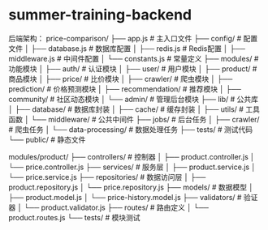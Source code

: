 # summer-training-backend
后端架构：
price-comparison/
├── app.js                  # 主入口文件
├── config/                 # 配置文件
│   ├── database.js         # 数据库配置
│   ├── redis.js            # Redis配置
│   ├── middleware.js       # 中间件配置
│   └── constants.js        # 常量定义
├── modules/                # 功能模块
│   ├── auth/               # 认证模块
│   ├── user/               # 用户模块
│   ├── product/            # 商品模块
│   ├── price/              # 比价模块
│   ├── crawler/            # 爬虫模块
│   ├── prediction/         # 价格预测模块
│   ├── recommendation/     # 推荐模块
│   ├── community/          # 社区动态模块
│   └── admin/              # 管理后台模块
├── lib/                    # 公共库
│   ├── database/           # 数据库封装
│   ├── cache/              # 缓存封装
│   ├── utils/              # 工具函数
│   └── middleware/         # 公共中间件
├── jobs/                   # 后台任务
│   ├── crawler/            # 爬虫任务
│   └── data-processing/    # 数据处理任务
├── tests/                  # 测试代码
└── public/                 # 静态文件

modules/product/
├── controllers/            # 控制器
│   ├── product.controller.js
│   └── price.controller.js
├── services/               # 服务层
│   ├── product.service.js
│   └── price.service.js
├── repositories/           # 数据访问层
│   ├── product.repository.js
│   └── price.repository.js
├── models/                 # 数据模型
│   ├── product.model.js
│   └── price-history.model.js
├── validators/             # 验证器
│   └── product.validator.js
├── routes/                 # 路由定义
│   └── product.routes.js
└── tests/                  # 模块测试
